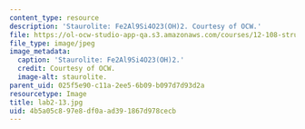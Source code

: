 ```yaml
---
content_type: resource
description: 'Staurolite: Fe2Al9Si4O23(OH)2. Courtesy of OCW.'
file: https://ol-ocw-studio-app-qa.s3.amazonaws.com/courses/12-108-structure-of-earth-materials-fall-2004/4b5a05c897e8df0aad391867d978cecb_lab2-13.jpg
file_type: image/jpeg
image_metadata:
  caption: 'Staurolite: Fe2Al9Si4O23(OH)2.'
  credit: Courtesy of OCW.
  image-alt: staurolite.
parent_uid: 025f5e90-c11a-2ee5-6b09-b097d7d93d2a
resourcetype: Image
title: lab2-13.jpg
uid: 4b5a05c8-97e8-df0a-ad39-1867d978cecb
---
```

